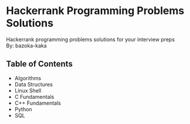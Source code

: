 # Hackerrank Programming Problems Solutions

Hackerrank programming problems solutions for your interview preps <br />
By: bazoka-kaka

## Table of Contents

- Algorithms
- Data Structures
- Linux Shell
- C Fundamentals
- C++ Fundamentals
- Python
- SQL
